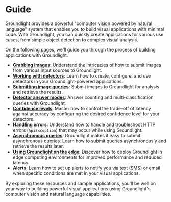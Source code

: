 # Guide

Groundlight provides a powerful "computer vision powered by natural language" system that enables you to build visual applications with minimal code. With Groundlight, you can quickly create applications for various use cases, from simple object detection to complex visual analysis.

On the following pages, we'll guide you through the process of building applications with Groundlight.
- **[Grabbing images](2-grabbing-images.md)**: Understand the intricacies of how to submit images from various input sources to Groundlight.
- **[Working with detectors](3-working-with-detectors.md)**: Learn how to create, configure, and use detectors in your Groundlight-powered applications.
- **[Submitting image queries](4-submitting-image-queries.md)**: Submit images to Groundlight for analysis and retrieve the results.
- **[Detector answer modes](5-detector-modes.md)**: Answer counting and multi-classification queries with Groundlight.
- **[Confidence levels](6-managing-confidence.md)**: Master how to control the trade-off of latency against accuracy by configuring the desired confidence level for your detectors.
- **[Handling errors](7-handling-errors.md)**: Understand how to handle and troubleshoot HTTP errors (`ApiException`) that may occur while using Groundlight.
- **[Asynchronous queries](8-async-queries.md)**: Groundlight makes it easy to submit asynchronous queries. Learn how to submit queries asynchronously and retrieve the results later.
- **[Using Groundlight on the edge](9-edge.md)**: Discover how to deploy Groundlight in edge computing environments for improved performance and reduced latency.
- **[Alerts](10-alerts.md)**: Learn how to set up alerts to notify you via text (SMS) or email when specific conditions are met in your visual applications.


By exploring these resources and sample applications, you'll be well on your way to building powerful visual applications using Groundlight's computer vision and natural language capabilities.
